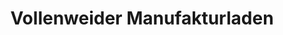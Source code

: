---
title: "Vollenweider Manufakturladen"
url: /winterthur/vollenweider-manufakturladen/
shop: Süßwaren
---